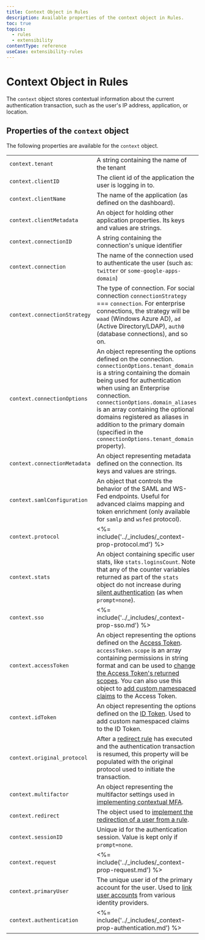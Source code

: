 ```yaml
---
title: Context Object in Rules
description: Available properties of the context object in Rules.
toc: true
topics:
  - rules
  - extensibility
contentType: reference
useCase: extensibility-rules
---
```


# Context Object in Rules

The `context` object stores contextual information about the current authentication transaction, such as the user's IP address, application, or location.

## Properties of the `context` object

The following properties are available for the `context` object.

| | |
|-|-|
| `context.tenant` | A string containing the name of the tenant |
| `context.clientID` | The client id of the application the user is logging in to. |
| `context.clientName` | The name of the application (as defined on the dashboard). |
| `context.clientMetadata` | An object for holding other application properties. Its keys and values are strings. |
| `context.connectionID` | A string containing the connection's unique identifier |
| `context.connection` | The name of the connection used to authenticate the user (such as: `twitter` or `some-google-apps-domain`) |
| `context.connectionStrategy` | The type of connection. For social connection `connectionStrategy` === `connection`. For enterprise connections, the strategy will be `waad` (Windows Azure AD), `ad` (Active Directory/LDAP), `auth0` (database connections), and so on. |
| `context.connectionOptions` | An object representing the options defined on the connection. `connectionOptions.tenant_domain` is a string containing the domain being used for authentication when using an Enterprise connection. `connectionOptions.domain_aliases` is an array containing the optional domains registered as aliases in addition to the primary domain (specified in the `connectionOptions.tenant_domain` property). |
| `context.connectionMetadata` | An object representing metadata defined on the connection. Its keys and values are strings. |
| `context.samlConfiguration` | An object that controls the behavior of the SAML and WS-Fed endpoints. Useful for advanced claims mapping and token enrichment (only available for `samlp` and `wsfed` protocol). |
| `context.protocol` | <%= include('../_includes/_context-prop-protocol.md') %> |
| `context.stats` | An object containing specific user stats, like `stats.loginsCount`. Note that any of the counter variables returned as part of the `stats` object do not increase during [silent authentication](/api-auth/tutorials/silent-authentication) (as when `prompt=none`). |
| `context.sso` | <%= include('../_includes/_context-prop-sso.md') %> |
| `context.accessToken` | An object representing the options defined on the [Access Token](/tokens/overview-access-tokens). `accessToken.scope` is an array containing permissions in string format and can be used to [change the Access Token's returned scopes](/rules/current#api-authorization-modify-scope). You can also use this object to [add custom namespaced claims](/tokens/add-custom-claims) to the Access Token. |
| `context.idToken` | An object representing the options defined on the [ID Token](/tokens/id-token). Used to add custom namespaced claims to the ID Token. |
| `context.original_protocol` | After a [redirect rule](/rules/current/redirect) has executed and the authentication transaction is resumed, this property will be populated with the original protocol used to initiate the transaction. |
| `context.multifactor` | An object representing the multifactor settings used in [implementing contextual MFA](/multifactor-authentication/custom). |
| `context.redirect` | The object used to [implement the redirection of a user from a rule](/rules/current/redirect#how-to-implement-a-redirect). |
| `context.sessionID` | Unique id for the authentication session. Value is kept only if `prompt=none`. |
| `context.request` | <%= include('../_includes/_context-prop-request.md') %> |
| `context.primaryUser` | The unique user id of the primary account for the user. Used to [link user accounts](/link-accounts#automatic-account-linking) from various identity providers. |
| `context.authentication` | <%= include('../_includes/_context-prop-authentication.md') %> |
